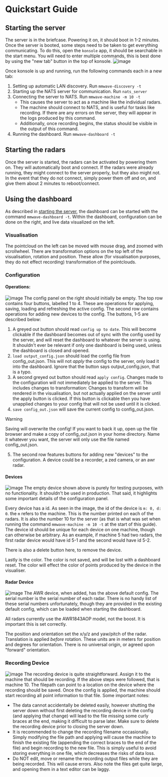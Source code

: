 # Quickstart Guide
## Starting the server
The server is in the briefcase. Powering it on, it should boot in 1-2 minutes.
Once the server is booted, some steps need to be taken to get everything communicating. To do this, open the `konsole` app, it should be searchable in the start menu. You will need to enter multiple commands, this is best done by using the "new tab" button in the top of konsole.
![image](https://github.com/user-attachments/assets/84369c59-5903-4bd4-b083-4bb1771a087c)

Once konsole is up and running, run the following commands each in a new tab:
1. Setting up automatic LAN discovery. Run `mmwave-discovery -t`
3. Starting up the NATS server for communication. Run `nats_server` 
4. Connecting the server to NATS. Run `mmwave-machine -m 10 -t`
   - This causes the server to act as a machine like the individual radars.
   - The machine should connect to NATS, and is useful for tasks like recording. If there are any errors on the server, they will appear in the logs produced by this command.
   - Additionally, once recording begins, the status should be visible in the output of this command.
5. Running the dashboard. Run `mmwave-dashboard -t`

## Starting the radars
Once the server is started, the radars can be activated by powering them on. They will automatically boot and connect. If the radars were already running, they might connect to the server properly, but they also might not. In the event that they do not connect, simply power them off and on, and give them about 2 minutes to reboot/connect.

## Using the dashboard
As described in [starting the server](#starting-the-server), the dashboard can be started with the command `mmwave-dashboard -t`.
Within the dashboard, configuration can be done on the right, and live data visualized on the left. 

### Visualisation
The pointcloud on the left can be moved with mouse drag, and zoomed with scrollwheel. There are transformation options on the top left of the visualisation, rotation and position. These allow (for visualisation purposes, they do not effect recording) transformation of the pointclouds.

### Configuration
#### Operations:

![image](https://github.com/user-attachments/assets/c6adf9e8-55f8-4abe-8a6a-ad3ed59e0e1f)
The config panel on the right should initially be empty. The top row contains four buttons, labelled 1 to 4. These are operations for applying, saving, loading and refreshing the active config. The second row contains operations for adding new devices to the config. The buttons, 1-5 are described below:

1. A greyed out button should read `config up to date`. This will become clickable if the dashboard becomes out of sync with the config used by the server, and will reset the dashboard to whatever the server is using. It shouldn't ever be relevant if only one dashboard is being used, unless the dashboard is closed and opened.
2. `load output_config.json` should load the config file from config_out.json. This will not *apply* the config to the server, only load it into the dashboard. Ignore that the button says output_config.json, that is a typo.
3. A second greyed out button should read `apply config`. Changes made to the configuration will not immediately be applied to the server. This includes changes to transformation: Changes to transform will be rendered in the visualisation, but not actually applied on the server until the apply button is clicked. If this button is clickable then you have unapplied changes to your config that will not be used until it is clicked.
4. `save config_out.json` will save the current config to config_out.json.
> [!WARNING]
> Saving will overwrite the config! If you want to back it up, open up the file browser and make a copy of config_out.json in your home directory. Name it whatever you want, the server will only use the file named config_out.json.
5. The second row features buttons for adding new "devices" to the configuration. A device could be a recorder, a zed camera, or an awr radar.

#### Devices
![image](https://github.com/user-attachments/assets/dfd98781-73a1-46d6-b10c-e39a5487f284)
The empty device shown above is purely for testing purposes, with no functionality. It shouldn't be used in production. That said, it highlights some important details of the configuration panel.

Every device has a id. As seen in the image, the id of the device is `m: 0, d: 0`. the `m` refers to the machine. This is the number printed on each of the radars. It is also the number 10 for the server (as that is what was set when running the command `mmwave-machine -m 10 -t` at the start of this guide). The device id should be unique for each device on one machine, though can otherwise be arbitrary. As an example, if machine 5 had two radars, the first radar device would have id 5-1 and the second would have id 5-2.

There is also a delete button here, to remove the device.

Lastly is the color. The color is not saved, and will be lost with a dashboard reset. The color will effect the color of points produced by the device in the visualiser.

#### Radar Device
![image](https://github.com/user-attachments/assets/e9efbc20-9e45-4c6b-9e85-6997353fdb3b)
The AWR device, when added, has the above default config. The serial number is the serial number of each radar. There is no handy list of these serial numbers unfortunately, though they are provided in the existing default config, which can be loaded when starting the dashboard.

All radars currently use the AWR1843AOP model, not the boost. It is important this is set correctly.

The position and orientation set the x/y/z and yaw/pitch of the radar. Translation is applied *before* rotation. These units are in meters for position and degrees for orientation. There is no universal origin, or agreed upon "forward" orientation.

### Recording Device
![image](https://github.com/user-attachments/assets/ca30dec8-3560-4516-b81b-e27446050c0c)
The recording device is quite straightforward. Assign it to the machine that should be recording. If the above steps were followed, that is machine 10.
The filepath can point to a location on the device where the recording should be saved. Once the config is applied, the machine should start recording all point information to that file. Some important notes:
- The data cannot accidentally be deleted easily, however shutting the server down without first deleting the recording device in the config (and applying that change) will lead to the file missing some curly braces at the end, making it difficult to parse later. Make sure to delete the recording device prior to closing the server down.
- It is recommended to change the recording filename occasionally. Simply modifying the file path and applying will cause the machine to finish the existing file (appending the correct braces to the end of the file) and begin recording to the new file. This is simply useful to avoid storing everything in one file, which decreases the risks of data loss.
- Do NOT edit, move or rename the recording output files while they are being recorded. This will cause errors. Also note the files get quite large, and opening them in a text editor can be laggy.
